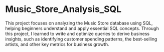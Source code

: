 # Music_Store_Analysis_SQL
This project focuses on analyzing the Music Store database using SQL, helping beginners understand and apply essential SQL concepts. Through this project, I learned to write and optimize queries to derive business insights, such as identifying customer spending patterns, the best-selling artists, and other key metrics for business growth.
